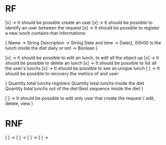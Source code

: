 # RF

[x] -> It should be possible create an user
[x] -> It should be possible to identify an user between the request
[x] -> It should be possible to register a new lunch contains that informations:

{
Name -> String
Description -> String
Date and time -> Date(), 00h00
Is the lunch inside the diet daily or not -> Boolean
}

[x] -> It should be possible to edit an lunch, to edit all the object up
[x] -> It should be possible to delete an lunch
[x] -> It should be possible to list all the user's lunchs
[x] -> It should be possible to see an unique lunch
[ ] -> It should be possible to recovery the metrics of and user:

{
Quantity total lunchs registers
Quantity total lunchs inside the diet
Quantity total lunchs out of the diet
Best sequence inside the diet
}

[ ] -> It should be possible to edit only user that create the request ( edit, delete, view )

# RNF

[ ] ->
[ ] ->
[ ] ->
[ ] ->
